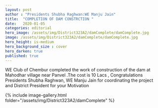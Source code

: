 ```yaml
---
layout: post
author : "Presidents Shubha Raghwan:WE Manju Jain"
title:  "COMPLETION OF DAM CONSTRCTION "
date:   2020-01-05
categories: editorial
hero_image: /assets/img/District323A2/damComplete/damComplete.jpg
image: /assets/img/District323A2/damComplete/damComplete.jpg
hero_height: is-medium
hero_background_size : cover
hero_darken: true
published: true
---
```


WE Club of Chembur completed the work of construction of the dam at Mahodhar village near Panvel .The cost is 10 Lacs , Congratulations Presidents Shubha Raghwan, WE Manju Jain for coordinating the project and District President for your Motivation 

{% include image-gallery.html folder="/assets/img/District323A2/damComplete" %}